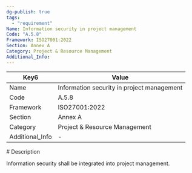 ```yaml
---
dg-publish: true
tags:
  - "requirement"
Name: Information security in project management
Code: "A.5.8"
Framework: ISO27001:2022
Section: Annex A
Category: Project & Resource Management
Additional_Info: 
---
```


<div><table class="dataview table-view-table"><thead class="table-view-thead"><tr class="table-view-tr-header"><th class="table-view-th"><span>Key</span><span class="dataview small-text">6</span></th><th class="table-view-th"><span>Value</span></th></tr></thead><tbody class="table-view-tbody"><tr><td><span>Name</span></td><td><span>Information security in project management</span></td></tr><tr><td><span>Code</span></td><td><span>A.5.8</span></td></tr><tr><td><span>Framework</span></td><td><span>ISO27001:2022</span></td></tr><tr><td><span>Section</span></td><td><span>Annex A</span></td></tr><tr><td><span>Category</span></td><td><span>Project &amp; Resource Management</span></td></tr><tr><td><span>Additional_Info</span></td><td><span>-</span></td></tr></tbody></table></div>
# Description

Information security shall be integrated into project management.
